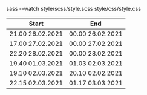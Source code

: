 sass --watch style/scss/style.scss style/css/style.css

| Start  | End |
| ------------- | ------------- |
| 21.00 26.02.2021  | 00.00 26.02.2021  |
| 17.00 27.02.2021  | 00.00 27.02.2021  |
| 22.20 28.02.2021  | 00.00 28.02.2021  |
| 19.40 01.03.2021  | 01.03 02.03.2021  |
| 19.10 02.03.2021  | 20.10 02.02.2021  |
| 22.15 02.03.2021  | 01.17 03.03.2021